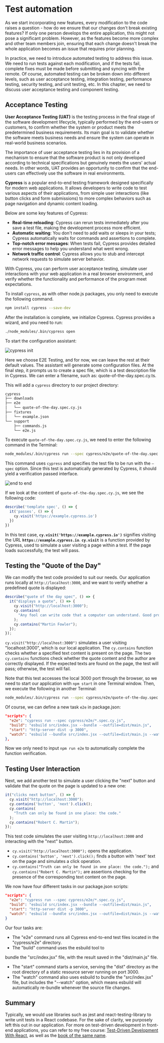 # Test automation

As we start incorporating new features, every modification to the code raises a question - how do we ensure that our changes don't break existing features? If only one person develops the entire application, this might not pose a significant problem. However, as the features become more complex and other team members join, ensuring that each change doesn't break the whole application becomes an issue that requires prior planning.

In practice, we need to introduce automated testing to address this issue. We need to run tests against each modification, and if the tests fail, complete fixes must be made before submitting and syncing with the remote. Of course, automated testing can be broken down into different levels, such as user acceptance testing, integration testing, performance testing, security testing, and unit testing, etc. In this chapter, we need to discuss user acceptance testing and component testing.

## Acceptance Testing

**User Acceptance Testing (UAT)** is the testing process in the final stage of the software development lifecycle, typically performed by the end-users or customers, to confirm whether the system or product meets the predetermined business requirements. Its main goal is to validate whether the software meets business needs and ensure the system can operate in real-world business scenarios.

The importance of user acceptance testing lies in its provision of a mechanism to ensure that the software product is not only developed according to technical specifications but genuinely meets the users' actual needs. In other words, UAT provides an opportunity to confirm that the end-users can effectively use the software in real environments.

**Cypress** is a popular end-to-end testing framework designed specifically for modern web applications. It allows developers to write code to test various aspects of their applications, from simple user interactions (like button clicks and form submissions) to more complex behaviors such as page navigation and dynamic content loading.

Below are some key features of Cypress:

- **Real-time reloading**: Cypress can rerun tests immediately after you save a test file, making the development process more efficient.
- **Automatic waiting**: You don't need to add waits or sleeps in your tests; Cypress automatically waits for commands and assertions to complete.
- **Top-notch error messages**: When tests fail, Cypress provides detailed error messages to help you understand what went wrong.
- **Network traffic control**: Cypress allows you to stub and intercept network requests to simulate server behavior.

With Cypress, you can perform user acceptance testing, simulate user interactions with your web application in a real browser environment, and verify whether the functionality and performance of the program meet expectations.

To install `cypress`, as with other node.js packages, you only need to execute the following command.

```bash
npm install cypress --save-dev
```

After the installation is complete, we initialize Cypress. Cypress provides a wizard, and you need to run:

```bash
./node_modules/.bin/cypress open
```

To start the configuration assistant:

![cypress init](ch5/cypress-init.png)

Here we choose E2E Testing, and for now, we can leave the rest at their default values. The assistant will generate some configuration files. At the final step, it prompts us to create a spec file, which is a test description file in Cypress. We can enter a filename, such as: quote-of-the-day.spec.cy.ts.

This will add a `cypress` directory to our project directory:

```bash
cypress
├── downloads
├── e2e
│   └── quote-of-the-day.spec.cy.js
├── fixtures
│   └── example.json
└── support
    ├── commands.js
    └── e2e.js
```

To execute `quote-of-the-day.spec.cy.js`, we need to enter the following command in the Terminal:

```bash
node_modules/.bin/cypress run --spec cypress/e2e/quote-of-the-day.spec.cy.js
```

This command uses `cypress` and specifies the test file to be run with the `—spec` option. Since this test is automatically generated by Cypress, it should yield a verification passed interface.

![end to end](ch5/e2e.png)

If we look at the content of `quote-of-the-day.spec.cy.js`, we see the following code:

```js
describe('template spec', () => {
  it('passes', () => {
    cy.visit('https://example.cypress.io')
  })
})
```

In this test case, **`cy.visit('https://example.cypress.io')`** signifies visiting the URL **`https://example.cypress.io`**. **`cy.visit`** is a function provided by Cypress, used to simulate a user visiting a page within a test. If the page loads successfully, the test will pass.

## Testing the "Quote of the Day"

We can modify the test code provided to suit our needs. Our application runs locally at `http://localhost:3000`, and we want to verify whether a predefined quote is displayed:

```js
describe("quote of the day spec", () => {
  it("displays a quote", () => {
    cy.visit("http://localhost:3000");
    cy.contains(
      "Any fool can write code that a computer can understand. Good programmers write code that humans can understand."
    );
    cy.contains("Martin Fowler");
  });
});
```

`cy.visit("http://localhost:3000")` simulates a user visiting "localhost:3000", which is our local application. The `cy.contains` function checks whether a specified text content is present on the page. The two `cy.contains` functions check whether the quote content and the author are correctly displayed. If the expected texts are found on the page, the test will pass; otherwise, the test will fail.

Note that this test accesses the local 3000 port through the browser, so we need to start our application with `npm start` in one Terminal window. Then, we execute the following in another Terminal:

```bash
node_modules/.bin/cypress run --spec cypress/e2e/quote-of-the-day.spec.cy.js
```

Of course, we can define a new task `e2e` in package.json:

```json
"scripts": {
  "e2e": "cypress run --spec cypress/e2e/*.spec.cy.js",
  "build": "esbuild src/index.jsx --bundle --outfile=dist/main.js",
  "start": "http-server dist -p 3000",
  "watch": "esbuild --bundle src/index.jsx --outfile=dist/main.js --watch"
},
```

Now we only need to input `npm run e2e` to automatically complete the function verification.

## Testing User Interaction

Next, we add another test to simulate a user clicking the "next" button and validate that the quote on the page is updated to a new one:

```js
it("clicks next button", () => {
  cy.visit("http://localhost:3000");
  cy.contains('button', 'next').click();
  cy.contains(
    "Truth can only be found in one place: the code."
  );
  cy.contains("Robert C. Martin");
});
```

This test code simulates the user visiting `http://localhost:3000` and interacting with the "next" button.

- `cy.visit("http://localhost:3000");` opens the application.
- `cy.contains('button', 'next').click();` finds a button with 'next' text on the page and simulates a click operation.
- `cy.contains("Truth can only be found in one place: the code.");` and `cy.contains("Robert C. Martin");` are assertions checking for the presence of the corresponding text content on the page.

We now have four different tasks in our package.json scripts:

```json
"scripts": {
  "e2e": "cypress run --spec cypress/e2e/*.spec.cy.js",
  "build": "esbuild src/index.jsx --bundle --outfile=dist/main.js",
  "start": "http-server dist -p 3000",
  "watch": "esbuild --bundle src/index.jsx --outfile=dist/main.js --watch"
}
```

Our four tasks are:

- The "e2e" command runs all Cypress end-to-end test files located in the "cypress/e2e" directory.
- The "build" command uses the esbuild tool to

 bundle the "src/index.jsx" file, with the result saved in the "dist/main.js" file.
- The "start" command starts a service, serving the "dist" directory as the root directory of a static resource server running on port 3000.
- The "watch" command also uses esbuild to bundle the "src/index.jsx" file, but includes the "--watch" option, which means esbuild will automatically re-bundle whenever the source file changes.

## Summary

Typically, we would use libraries such as jest and react-testing-library to write unit tests in a React codebase. For the sake of clarity, we purposely left this out in our application. For more on test-driven development in front-end applications, you can refer to my free course: [Test-Driven Development With React](https://icodeit.thinkific.com/courses/test-driven-development-with-react), as well as the [book of the same name](https://www.amazon.com.au/Test-Driven-Development-React-Apply-Applications/dp/1484269713).


